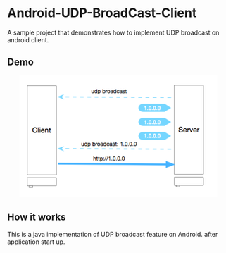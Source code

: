 # Android-UDP-BroadCast-Client
A sample project that demonstrates how to implement UDP broadcast on android client.

## Demo
<div  align="center">    
	<img src="./screenshot.png" width = "450"/>
</div>


## How it works
This is a java implementation of UDP broadcast feature on Android. after application start up.
